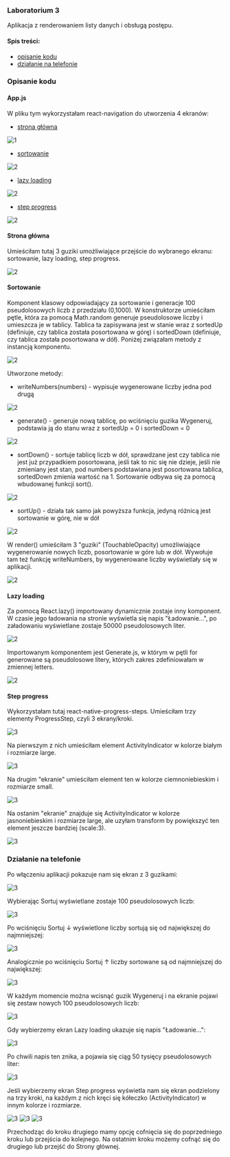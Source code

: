 ### Laboratorium 3
Aplikacja z renderowaniem listy danych i obsługą postępu.

#### Spis treści:
- [opisanie kodu](https://github.com/kamilanagorska/aplikacje-mobilne-nagorska-185ic/tree/main/Laboratorium3#opisanie-kodu)
- [działanie na telefonie](https://github.com/kamilanagorska/aplikacje-mobilne-nagorska-185ic/tree/main/Laboratorium3#dzia%C5%82anie-na-telefonie)

### Opisanie kodu
#### App.js
W pliku tym wykorzystałam react-navigation do utworzenia 4 ekranów:
- [strona główna](https://github.com/kamilanagorska/aplikacje-mobilne-nagorska-185ic/tree/main/Laboratorium3#opisanie-kodu)

![1](https://github.com/kamilanagorska/aplikacje-mobilne-nagorska-185ic/blob/main/Laboratorium3/screenshots/1.png?raw=true)

- [sortowanie](https://github.com/kamilanagorska/aplikacje-mobilne-nagorska-185ic/tree/main/Laboratorium3#opisanie-kodu)

![2](https://github.com/kamilanagorska/aplikacje-mobilne-nagorska-185ic/blob/main/Laboratorium3/screenshots/2.png?raw=true)

- [lazy loading](https://github.com/kamilanagorska/aplikacje-mobilne-nagorska-185ic/tree/main/Laboratorium3#opisanie-kodu)

![2](https://github.com/kamilanagorska/aplikacje-mobilne-nagorska-185ic/blob/main/Laboratorium3/screenshots/3.png?raw=true)

- [step progress](https://github.com/kamilanagorska/aplikacje-mobilne-nagorska-185ic/tree/main/Laboratorium3#opisanie-kodu)

![2](https://github.com/kamilanagorska/aplikacje-mobilne-nagorska-185ic/blob/main/Laboratorium3/screenshots/4.png?raw=true)

#### Strona główna
Umieściłam tutaj 3 guziki umożliwiające przejście do wybranego ekranu: sortowanie, lazy loading, step progress.

![2](https://github.com/kamilanagorska/aplikacje-mobilne-nagorska-185ic/blob/main/Laboratorium3/screenshots/5.png?raw=true)

#### Sortowanie
Komponent klasowy odpowiadający za sortowanie i generacje 100 pseudolosowych liczb z przedziału (0,1000). W konstruktorze umieściłam pętle, która za pomocą Math.random generuje pseudolosowe liczby i umieszcza je w tablicy. Tablica ta zapisywana jest w stanie wraz z sortedUp (definiuje, czy tablica została posortowana w górę) i sortedDown (definiuje, czy tablica została posortowana w dół). Poniżej związałam metody z instancją komponentu.

![2](https://github.com/kamilanagorska/aplikacje-mobilne-nagorska-185ic/blob/main/Laboratorium3/screenshots/6.png?raw=true)

Utworzone metody:
- writeNumbers(numbers) - wypisuje wygenerowane liczby jedna pod drugą

![2](https://github.com/kamilanagorska/aplikacje-mobilne-nagorska-185ic/blob/main/Laboratorium3/screenshots/7.png?raw=true)

- generate() - generuje nową tablicę, po wciśnięciu guzika Wygeneruj, podstawia ją do stanu wraz z sortedUp = 0 i sortedDown = 0

![2](https://github.com/kamilanagorska/aplikacje-mobilne-nagorska-185ic/blob/main/Laboratorium3/screenshots/8.png?raw=true)

- sortDown() - sortuje tablicę liczb w dół, sprawdzane jest czy tablica nie jest już przypadkiem posortowana, jeśli tak to nic się nie dzieje, jeśli nie zmieniany jest stan, pod numbers podstawiana jest posortowana tablica, sortedDown zmienia wartość na 1. Sortowanie odbywa się za pomocą wbudowanej funkcji sort().

![2](https://github.com/kamilanagorska/aplikacje-mobilne-nagorska-185ic/blob/main/Laboratorium3/screenshots/9.png?raw=true)

- sortUp() - działa tak samo jak powyższa funkcja, jedyną różnicą jest sortowanie w górę, nie w dół

![2](https://github.com/kamilanagorska/aplikacje-mobilne-nagorska-185ic/blob/main/Laboratorium3/screenshots/10.png?raw=true)

W render() umieściłam 3 "guziki" (TouchableOpacity) umożliwiające wygenerowanie nowych liczb, posortowanie w góre lub w dół. Wywołuje tam też funkcję writeNumbers, by wygenerowane liczby wyświetlały się w aplikacji. 

![2](https://github.com/kamilanagorska/aplikacje-mobilne-nagorska-185ic/blob/main/Laboratorium3/screenshots/11.png?raw=true)

#### Lazy loading
Za pomocą React.lazy() importowany dynamicznie zostaje inny komponent. W czasie jego ładowania na stronie wyświetla się napis "Ładowanie...", po załadowaniu wyświetlane zostaje 50000 pseudolosowych liter. 

![2](https://github.com/kamilanagorska/aplikacje-mobilne-nagorska-185ic/blob/main/Laboratorium3/screenshots/12.png?raw=true)

Importowanym komponentem jest Generate.js, w którym w pętli for generowane są pseudolosowe litery, których zakres zdefiniowałam w zmiennej letters.

![2](https://github.com/kamilanagorska/aplikacje-mobilne-nagorska-185ic/blob/main/Laboratorium3/screenshots/13.png?raw=true)

#### Step progress
Wykorzystałam tutaj react-native-progress-steps. Umieściłam trzy elementy ProgressStep, czyli 3 ekrany/kroki. 

![3](https://github.com/kamilanagorska/aplikacje-mobilne-nagorska-185ic/blob/main/Laboratorium3/screenshots/14.png?raw=true)

Na pierwszym z nich umieściłam element ActivityIndicator w kolorze białym i rozmiarze large.

![3](https://github.com/kamilanagorska/aplikacje-mobilne-nagorska-185ic/blob/main/Laboratorium3/screenshots/15.png?raw=true)

Na drugim "ekranie" umieściłam element ten w kolorze ciemnoniebieskim i rozmiarze small.

![3](https://github.com/kamilanagorska/aplikacje-mobilne-nagorska-185ic/blob/main/Laboratorium3/screenshots/16.png?raw=true)

Na ostanim "ekranie" znajduje się ActivityIndicator w kolorze jasnoniebieskim i rozmiarze large, ale uzyłam transform by powiększyć ten element jeszcze bardziej (scale:3).

![3](https://github.com/kamilanagorska/aplikacje-mobilne-nagorska-185ic/blob/main/Laboratorium3/screenshots/17.png?raw=true)


### Działanie na telefonie
Po włączeniu aplikacji pokazuje nam się ekran z 3 guzikami:

![3](https://github.com/kamilanagorska/aplikacje-mobilne-nagorska-185ic/blob/main/Laboratorium3/screenshots/1.jpg?raw=true)

Wybierając Sortuj wyświetlane zostaje 100 pseudolosowych liczb:
 
![3](https://github.com/kamilanagorska/aplikacje-mobilne-nagorska-185ic/blob/main/Laboratorium3/screenshots/2.jpg?raw=true)

Po wciśnięciu Sortuj ↓ wyświetlone liczby sortują się od największej do najmniejszej:

![3](https://github.com/kamilanagorska/aplikacje-mobilne-nagorska-185ic/blob/main/Laboratorium3/screenshots/3.jpg?raw=true)

Analogicznie po wciśnięciu Sortuj ↑ liczby sortowane są od najmniejszej do największej:

![3](https://github.com/kamilanagorska/aplikacje-mobilne-nagorska-185ic/blob/main/Laboratorium3/screenshots/4.jpg?raw=true)

W każdym momencie można wcisnąć guzik Wygeneruj i na ekranie pojawi się zestaw nowych 100 pseudolosowych liczb:

![3](https://github.com/kamilanagorska/aplikacje-mobilne-nagorska-185ic/blob/main/Laboratorium3/screenshots/5.jpg?raw=true)

Gdy wybierzemy ekran Lazy loading ukazuje się napis "Ładowanie...":

![3](https://github.com/kamilanagorska/aplikacje-mobilne-nagorska-185ic/blob/main/Laboratorium3/screenshots/6.jpg?raw=true)

Po chwili napis ten znika, a pojawia się ciąg 50 tysięcy pseudolosowych liter:

![3](https://github.com/kamilanagorska/aplikacje-mobilne-nagorska-185ic/blob/main/Laboratorium3/screenshots/7.jpg?raw=true)

Jeśli wybierzemy ekran Step progress wyświetla nam się ekran podzielony na trzy kroki, na każdym z nich kręci się kółeczko (ActivityIndicator) w innym kolorze i rozmiarze. 

![3](https://github.com/kamilanagorska/aplikacje-mobilne-nagorska-185ic/blob/main/Laboratorium3/screenshots/8.jpg?raw=true)
![3](https://github.com/kamilanagorska/aplikacje-mobilne-nagorska-185ic/blob/main/Laboratorium3/screenshots/9.jpg?raw=true)
![3](https://github.com/kamilanagorska/aplikacje-mobilne-nagorska-185ic/blob/main/Laboratorium3/screenshots/10.jpg?raw=true)

Przechodząc do kroku drugiego mamy opcję cofnięcia się do poprzedniego kroku lub przejścia do kolejnego. Na ostatnim kroku możemy cofnąć się do drugiego lub przejść do Strony głównej. 


